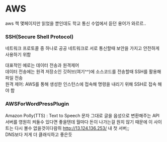 # AWS

aws 책 몇페이지만 읽었을 뿐인데도 학교 통신 수업에서 듣던 용어가 와르르..  

### SSH(Secure Shell Protocol)
네트워크 프로토콜 중 하나로 공공 네트워크로 서로 통신할때 보안을 가지고 안전하게 사용하기 위함  

대표적인 예로는 데이터 전송과 원격제어  
데이터 전송에는 원격 저장소인 깃허브(여기^^)에 소스코드를 전송할때 SSH를 활용해 파일 전송  
원격 제어: AWS를 통해 생성한 인스턴스에 접속해 명령을 내리기 위해 SSH로 접속 해야 함  

### AWSForWordPressPlugin
Amazon Polly(TTS) : Text to Speech 문자 그대로 글을 음성으로 변환해주는 API  
서버를 영원히 켜둘수 있다면 좋을텐데 월마다 돈이 나가는걸 원치 않기 때문에 이 사이트는 다시 볼수 없을것이다람쥐 http://13.124.136.253/ 내 첫 서버;;  
DNS보다 저게 더 클래식하고 좋은듯  
